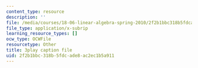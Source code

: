 ```yaml
---
content_type: resource
description: ''
file: /media/courses/18-06-linear-algebra-spring-2010/2f2b1bbc318b5fdcade8ac2ec1b5a911_7UJ4CFRGd-U.vtt
file_type: application/x-subrip
learning_resource_types: []
ocw_type: OCWFile
resourcetype: Other
title: 3play caption file
uid: 2f2b1bbc-318b-5fdc-ade8-ac2ec1b5a911
---
```

